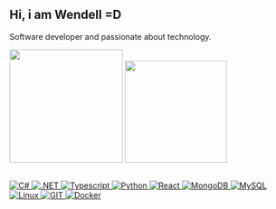 ## Hi, i am Wendell =D

Software developer and passionate about technology.

<div align="left">
  <img  height="200em" src="https://user-images.githubusercontent.com/74038190/216656977-ef584e23-480a-4d1c-8c3f-7d045910ddc9.gif" >
  <img height="180em" src="https://github-readme-stats.vercel.app/api/top-langs/?username=wendellmoraisz&hide_border=true&layout=compact&langs_count=6&theme=github_dark"/>
</div>
</div>
  
  
  ##
  
<p align="left"><a href="https://bermeo.dev">
  <img alt="C#"src="https://img.shields.io/badge/C%23-239120?logo=csharp&logoColor=white"/>
  <img alt=".NET" src="https://img.shields.io/badge/.net-%230d1117.svg?style=for-the-badge"/>
 <img alt="Typescript" src="https://img.shields.io/badge/typescript-%230d1117.svg?style=for-the-badge&logo=typescript"/>
  <img alt="Python" src="https://img.shields.io/badge/python-%230d1117.svg?style=for-the-badge&logo=python"/>
 <img alt="React" src="https://img.shields.io/badge/react-%230d1117.svg?style=for-the-badge&logo=react"/>
 <img alt="MongoDB" src="https://img.shields.io/badge/mongodb-%230d1117?style=for-the-badge&logo=mongodb"/>
 <img alt="MySQL" src="https://img.shields.io/badge/mysql-%230d1117.svg?style=for-the-badge&logo=mysql"/>
 <img alt="Linux" src="https://img.shields.io/badge/linux-%230d1117.svg?style=for-the-badge&logo=linux"/>
 <img alt="GIT" src="https://img.shields.io/badge/git-%230d1117.svg?style=for-the-badge&logo=git"/>
 <img alt="Docker" src="https://img.shields.io/badge/docker-%230d1117.svg?style=for-the-badge&logo=docker"/>
</p>
